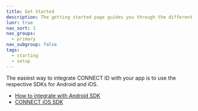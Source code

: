 ```yaml
---
title: Get Started
description: The getting started page guides you through the different ways of integrating with CONNECT ID.
lunr: true
nav_sort: 1
nav_groups:
  - primary
nav_subgroup: false
tags:
  - starting
  - setup
---
```


The easiest way to integrate CONNECT ID with your app is to use the respective SDKs for Android and iOS.

* [How to integrate with Android SDK](integratewithandroidsdk.md)
* [CONNECT iOS SDK](https://github.com/telenordigital/connect-ios-sdk)

